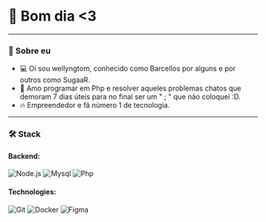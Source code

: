 # 👋 Bom dia <3

---

### 🌟 Sobre eu
- 💻 Oi sou wellyngtom, conhecido como Barcellos por alguns e por outros como SugaaR.
- 🚀 Amo programar em Php e resolver aqueles problemas chatos que demoram 7 dias úteis para no final ser um " ; " que não coloquei :D.
- 🔥 Empreendedor e fã número 1 de tecnologia.

---

### 🛠️ Stack

#### **Backend:**
![Node.js](https://img.shields.io/badge/-Node.js-339933?style=flat-square&logo=node.js&logoColor=white)
![Mysql](https://img.shields.io/badge/-Mysql-f9ff4a?style=flat-square&logo=mysql&logoColor=000)
![Php](https://img.shields.io/badge/-PHP-110af2?style=flat-square&logo=Php&logoColor=fff)

#### **Technologies:**
![Git](https://img.shields.io/badge/-Git-F05032?style=flat-square&logo=git&logoColor=white)
![Docker](https://img.shields.io/badge/-Docker-2496ED?style=flat-square&logo=docker&logoColor=white)
![Figma](https://img.shields.io/badge/-Figma-F24E1E?style=flat-square&logo=figma&logoColor=white)

